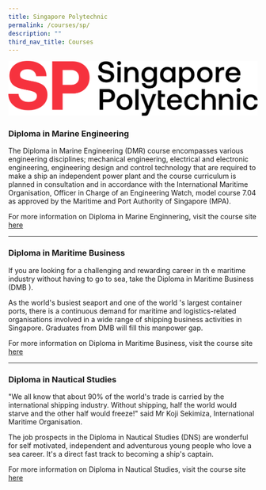 ```yaml
---
title: Singapore Polytechnic
permalink: /courses/sp/
description: ""
third_nav_title: Courses
---
```

![](/images/sp-logo.png)

### Diploma in Marine Engineering

The Diploma in Marine Engineering (DMR) course encompasses various engineering disciplines; mechanical engineering, electrical and electronic engineering, engineering design and control technology that are required to make a ship an independent power plant and the course curriculum is planned in consultation and in accordance with the International Maritime Organisation, Officer in Charge of an Engineering Watch, model course 7.04 as approved by the Maritime and Port Authority of Singapore (MPA).

For more information on Diploma in Marine Enginnering, visit the course site [here](https://www.sp.edu.sg/sma/courses/full-time-diplomas/marine-engineering)

<hr>

### Diploma in Maritime Business

If you are looking for a challenging and rewarding career in th e maritime industry without having to go to sea, take the Diploma in Maritime Business (DMB ).

As the world's busiest seaport and one of the world 's largest container ports, there is a continuous demand for maritime and logistics-related organisations involved in a wide range of shipping business activities in Singapore. Graduates from DMB will fill this manpower gap.

For more information on Diploma in Maritime Business, visit the course site [here](https://www.sp.edu.sg/sma/courses/full-time-diplomas/maritime-business)

<hr>

### Diploma in Nautical Studies

"We all know that about 90% of the world's trade is carried by the international shipping industry. Without shipping, half the world would starve and the other half would freeze!" said Mr Koji Sekimiza, International Maritime Organisation.

The job prospects in the Diploma in Nautical Studies (DNS) are wonderful for self motivated, independent and adventurous young people who love a sea career. It's a direct fast track to becoming a ship's captain.

For more information on Diploma in Nautical Studies, visit the course site [here](https://www.sp.edu.sg/sma/courses/full-time-diplomas/nautical-studies)